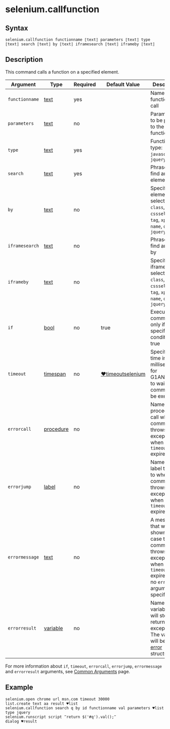 # selenium.callfunction

## Syntax

```G1ANT
selenium.callfunction functionname ⟦text⟧ parameters ⟦text⟧ type ⟦text⟧ search ⟦text⟧ by ⟦text⟧ iframesearch ⟦text⟧ iframeby ⟦text⟧
```

## Description

This command calls a function on a specified element.

| Argument | Type | Required | Default Value | Description |
| -------- | ---- | -------- | ------------- | ----------- |
|`functionname`| [text](G1ANT.Language/G1ANT.Language/Structures/TextStructure.md) | yes |  | Name of a function to call |
|`parameters`| [text](G1ANT.Language/G1ANT.Language/Structures/TextStructure.md) | no |  | Parameters to be passed to the function |
|`type`| [text](G1ANT.Language/G1ANT.Language/Structures/TextStructure.md) | yes |  | Function call type: `javascript` or `jquery` |
|`search`| [text](G1ANT.Language/G1ANT.Language/Structures/TextStructure.md) | yes |  | Phrase to find an element by |
|`by`| [text](G1ANT.Language/G1ANT.Language/Structures/TextStructure.md) | no |  | Specifies an element selector: `id`, `class`, `cssselector`, `tag`, `xpath`, `name`, `query`, `jquery` |
|`iframesearch`| [text](G1ANT.Language/G1ANT.Language/Structures/TextStructure.md) | no |  | Phrase to find an iframe by |
|`iframeby`| [text](G1ANT.Language/G1ANT.Language/Structures/TextStructure.md) | no |  | Specifies an iframe selector: `id`, `class`, `cssselector`, `tag`, `xpath`, `name`, `query`, `jquery` |
| `if`           | [bool](G1ANT.Language/G1ANT.Language/Structures/BooleanStructure.md) | no       | true                                                         | Executes the command only if a specified condition is true   |
| `timeout`      | [timespan](G1ANT.Language/G1ANT.Language/Structures/TimeSpanStructure.md) | no       | [♥timeoutselenium](G1ANT.Language/G1ANT.Addon.Core/Variables/TimeoutSeleniumVariable.md) | Specifies time in milliseconds for G1ANT.Robot to wait for the command to be executed |
| `errorcall`    | [procedure](G1ANT.Language/G1ANT.Language/Structures/ProcedureStructure.md) | no       |                                                              | Name of a procedure to call when the command throws an exception or when a given `timeout` expires |
| `errorjump`    | [label](G1ANT.Language/G1ANT.Language/Structures/LabelStructure.md) | no       |                                                              | Name of the label to jump to when the command throws an exception or when a given `timeout` expires |
| `errormessage` | [text](G1ANT.Language/G1ANT.Language/Structures/TextStructure.md) | no       |                                                              | A message that will be shown in case the command throws an exception or when a given `timeout` expires, and no `errorjump` argument is specified |
| `errorresult`  | [variable](G1ANT.Language/G1ANT.Language/Structures/VariableStructure.md) | no       |                                                              | Name of a variable that will store the returned exception. The variable will be of [error](G1ANT.Language/G1ANT.Language/Structures/ErrorStructure.md) structure |

For more information about `if`, `timeout`, `errorcall`, `errorjump`, `errormessage` and `errorresult` arguments, see [Common Arguments](G1ANT.Manual/appendices/common-arguments.md) page.

## Example

```G1ANT
selenium.open chrome url msn.com timeout 30000
list.create text aa result ♥list
selenium.callfunction search q by id functionname val parameters ♥list type jquery
selenium.runscript script ‴return $('#q').val();‴
dialog ♥result
```
